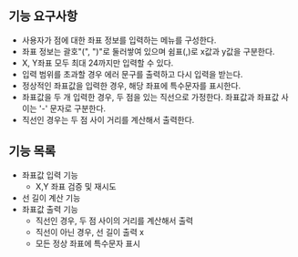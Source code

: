 ## 기능 요구사항

- 사용자가 점에 대한 좌표 정보를 입력하는 메뉴를 구성한다.
- 좌표 정보는 괄호"(", ")"로 둘러쌓여 있으며 쉼표(,)로 x값과 y값을 구분한다.
- X, Y좌표 모두 최대 24까지만 입력할 수 있다.
- 입력 범위를 초과할 경우 에러 문구를 출력하고 다시 입력을 받는다.
- 정상적인 좌표값을 입력한 경우, 해당 좌표에 특수문자를 표시한다.
- 좌표값을 두 개 입력한 경우, 두 점을 있는 직선으로 가정한다. 좌표값과 좌표값 사이는 '-' 문자로 구분한다.
- 직선인 경우는 두 점 사이 거리를 계산해서 출력한다.

## 기능 목록

- 좌표값 입력 기능
  - X,Y 좌표 검증 및 재시도
- 선 길이 계산 기능
- 좌표값 출력 기능
  - 직선인 경우, 두 점 사이의 거리를 계산해서 출력
  - 직선이 아닌 경우, 선 길이 출력 x
  - 모든 정상 좌표에 특수문자 표시